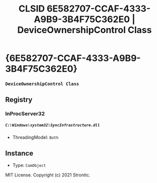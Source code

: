 ﻿---
title: "CLSID 6E582707-CCAF-4333-A9B9-3B4F75C362E0 | DeviceOwnershipControl Class"
excerpt: What is COM-Object CLSID 6E582707-CCAF-4333-A9B9-3B4F75C362E0?
---

# {6E582707-CCAF-4333-A9B9-3B4F75C362E0}

### `DeviceOwnershipControl Class`

## Registry


### InProcServer32

##### `C:\Windows\system32\SyncInfrastructure.dll`
* ThreadingModel: `Both`

## Instance

* Type: `ComObject`

MIT License. Copyright (c) 2021 Strontic.


